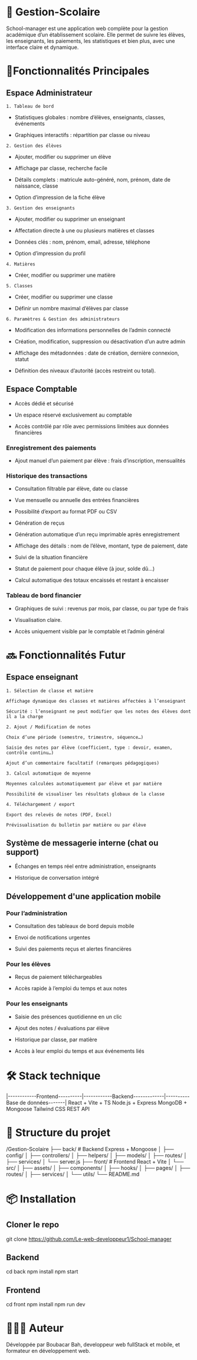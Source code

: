 # 🏫 Gestion-Scolaire

School-manager est une application web complète pour la gestion académique d’un établissement scolaire. 
Elle permet de suivre les élèves, les enseignants, les paiements, les statistiques et bien plus, avec une interface claire et dynamique.

# 🚀Fonctionnalités Principales

##    Espace Administrateur

    1. Tableau de bord

   - Statistiques globales : nombre d’élèves, enseignants, classes, événements

   - Graphiques interactifs : répartition par classe ou niveau

    2. Gestion des élèves

   - Ajouter, modifier ou supprimer un élève

   - Affichage par classe, recherche facile

   - Détails complets : matricule auto-généré, nom, prénom, date de naissance, classe

   - Option d’impression de la fiche élève

    3. Gestion des enseignants

   - Ajouter, modifier ou supprimer un enseignant

   - Affectation directe à une ou plusieurs matières et classes

   - Données clés : nom, prénom, email, adresse, téléphone

   - Option d’impression du profil

    4. Matières

   - Créer, modifier ou supprimer une matière

    5. Classes

   - Créer, modifier ou supprimer une classe

   - Définir un nombre maximal d’élèves par classe

    6. Paramètres & Gestion des administrateurs

   - Modification des informations personnelles de l’admin connecté

   - Création, modification, suppression ou désactivation d’un autre admin

   - Affichage des métadonnées : date de création, dernière connexion, statut

   - Définition des niveaux d’autorité (accès restreint ou total).

##    Espace Comptable

   - Accès dédié et sécurisé

   - Un espace réservé exclusivement au comptable

   - Accès contrôlé par rôle avec permissions limitées aux données financières

###    Enregistrement des paiements

   - Ajout manuel d’un paiement par élève : frais d’inscription, mensualités

###    Historique des transactions

   - Consultation filtrable par élève, date ou classe

   - Vue mensuelle ou annuelle des entrées financières

   - Possibilité d’export au format PDF ou CSV

   - Génération de reçus

   - Génération automatique d’un reçu imprimable après enregistrement

   - Affichage des détails : nom de l’élève, montant, type de paiement, date

   - Suivi de la situation financière

   - Statut de paiement pour chaque élève (à jour, solde dû…)

   - Calcul automatique des totaux encaissés et restant à encaisser

###   Tableau de bord financier

   - Graphiques de suivi : revenus par mois, par classe, ou par type de frais

   - Visualisation claire.

   - Accès uniquement visible par le comptable et l’admin général

#  🔜 Fonctionnalités Futur

##    Espace enseignant

    1. Sélection de classe et matière

    Affichage dynamique des classes et matières affectées à l’enseignant

    Sécurité : l’enseignant ne peut modifier que les notes des élèves dont il a la charge

    2. Ajout / Modification de notes

    Choix d’une période (semestre, trimestre, séquence…)

    Saisie des notes par élève (coefficient, type : devoir, examen, contrôle continu…)

    Ajout d’un commentaire facultatif (remarques pédagogiques)

    3. Calcul automatique de moyenne

    Moyennes calculées automatiquement par élève et par matière

    Possibilité de visualiser les résultats globaux de la classe

    4. Téléchargement / export

    Export des relevés de notes (PDF, Excel)

    Prévisualisation du bulletin par matière ou par élève

##  Système de messagerie interne (chat ou support)

-   Échanges en temps réel entre administration, enseignants

-   Historique de conversation intégré

##  Développement d'une application mobile

###  Pour l’administration
-   Consultation des tableaux de bord depuis mobile

-   Envoi de notifications urgentes

-   Suivi des paiements reçus et alertes financières

###  Pour les élèves
-   Reçus de paiement téléchargeables

-   Accès rapide à l’emploi du temps et aux notes

###  Pour les enseignants
-   Saisie des présences quotidienne en un clic

-   Ajout des notes / évaluations par élève

-   Historique par classe, par matière

-   Accès à leur emploi du temps et aux événements liés

#  🛠️ Stack technique

|------------Frontend----------|------------Backend-------------|----------Base de données-------|
      React + Vite + TS	              Node.js + Express	                  MongoDB + Mongoose
        Tailwind CSS	                   REST API	

# 📁 Structure du projet
/Gestion-Scolaire
├── back/                # Backend Express + Mongoose
│   ├── config/
│   ├── controllers/
│   ├── helpers/
│   ├── models/
│   ├── routes/
│   ├── services/
│   └── server.js
├── front/               # Frontend React + Vite
│   └── src/
│       ├── assets/
│       ├── components/
│       ├── hooks/
│       ├── pages/
│       ├── routes/
│       ├── services/
│       └── utils/
└── README.md

# 📦 Installation

## Cloner le repo
git clone https://github.com/Le-web-developpeur1/School-manager

## Backend
cd back
npm install
npm start

## Frontend
cd front
npm install
npm run dev


# 👨🏾‍🏫 Auteur
Développée par Boubacar Bah, developpeur web fullStack et mobile, et formateur en développement web.